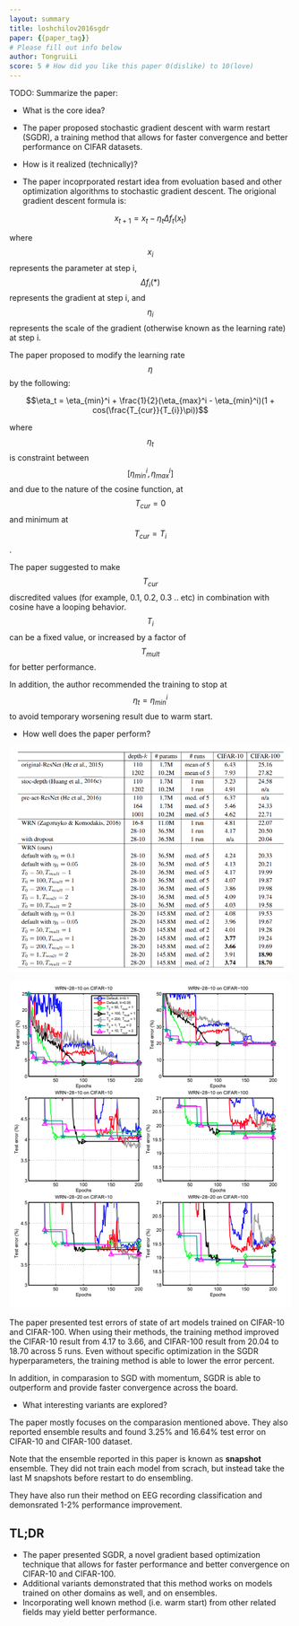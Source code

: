 ```yaml
---
layout: summary
title: loshchilov2016sgdr
paper: {{paper_tag}}
# Please fill out info below
author: TongruiLi
score: 5 # How did you like this paper 0(dislike) to 10(love)
---
```


TODO: Summarize the paper:
* What is the core idea?

- The paper proposed stochastic gradient descent with warm restart (SGDR), a training method that allows for faster convergence and better performance on CIFAR datasets.

* How is it realized (technically)?

- The paper incoprporated restart idea from evoluation based and other optimization algorithms to stochastic gradient descent. The origional gradient descent formula is:

$$x_{t+1} = x_t - \eta_t \Delta f_t(x_t)$$

where $$x_{i}$$ represents the parameter at step i, $$\Delta f_i(*)$$ represents the gradient at step i, and $$\eta_i$$ represents the scale of the gradient (otherwise known as the learning rate) at step i.

The paper proposed to modify the learning rate $$\eta$$ by the following:

$$\eta_t = \eta_{min}^i + \frac{1}{2}(\eta_{max}^i - \eta_{min}^i)(1 + cos(\frac{T_{cur}}{T_{i}}\pi))$$

where $$\eta_{t}$$ is constraint between $$[\eta_{min}^i, \eta_{max}^i]$$ and due to the nature of the cosine function, at $$T_{cur} = 0$$ and minimum at $$T_{cur} = T_i$$.  

The paper suggested to make $$T_{cur}$$ discredited values (for example, 0.1, 0.2, 0.3 .. etc) in combination with cosine have a looping behavior. $$T_{i}$$ can be a fixed value, or increased by a factor of $$T_{mult}$$ for better performance.

In addition, the author recommended the training to stop at $$\eta_t = \eta_{min}^i$$ to avoid temporary worsening result due to warm start.

* How well does the paper perform?

![Result_Quantitative](loshchilov2016sgdr_2a.png)

![Resule_Qualitative](loshchilov2016sgdr_2b.png)

The paper presented test errors of state of art models trained on CIFAR-10 and CIFAR-100. When using their methods, the training method improved the CIFAR-10 result from 4.17 to 3.66, and CIFAR-100 result from 20.04 to 18.70 across 5 runs. Even without specific optimization in the SGDR hyperparameters, the training method is able to lower the error percent. 

In addition, in comparasion to SGD with momentum, SGDR is able to outperform and provide faster convergence across the board.

* What interesting variants are explored?

The paper mostly focuses on the comparasion mentioned above. They also reported ensemble results and found 3.25% and 16.64% test error on CIFAR-10 and CIFAR-100 dataset. 

Note that the ensemble reported in this paper is known as **snapshot** ensemble. They did not train each model from scrach, but instead take the last M snapshots before restart to do ensembling.

They have also run their method on EEG recording classification and demonsrated 1-2% performance improvement.

## TL;DR
* The paper presented SGDR, a novel gradient based optimization technique that allows for faster performance and better convergence on CIFAR-10 and CIFAR-100.
* Additional variants demonstrated that this method works on models trained on other domains as well, and on ensembles.
* Incorporating well known method (i.e. warm start) from other related fields may yield better performance.
